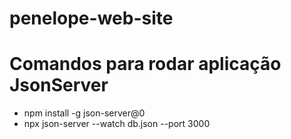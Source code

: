 # penelope-web-site

# Comandos para rodar aplicação JsonServer

- npm  install  -g  json-server@0  
- npx  json-server  --watch  db.json  --port  3000
